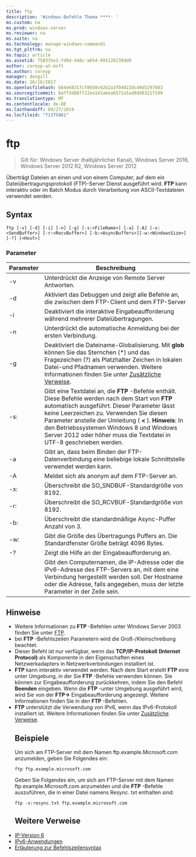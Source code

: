 ```yaml
---
title: ftp
description: 'Windows-Befehle Thema ****- '
ms.custom: na
ms.prod: windows-server
ms.reviewer: na
ms.suite: na
ms.technology: manage-windows-commands
ms.tgt_pltfrm: na
ms.topic: article
ms.assetid: 758335e1-fd8d-448c-a654-993126239dd9
author: coreyp-at-msft
ms.author: coreyp
manager: dongill
ms.date: 10/16/2017
ms.openlocfilehash: b64e6831fcf8930c62b2a3f04022dc49d5297683
ms.sourcegitcommit: 6aff3d88ff22ea141a6ea6572a5ad8dd6321f199
ms.translationtype: MT
ms.contentlocale: de-DE
ms.lasthandoff: 09/27/2019
ms.locfileid: "71375861"
---
```

# <a name="ftp"></a>ftp

>Gilt für: Windows Server (halbjährlicher Kanal), Windows Server 2016, Windows Server 2012 R2, Windows Server 2012

Überträgt Dateien an einen und von einem Computer, auf dem ein Dateiübertragungsprotokoll (FTP)-Server Dienst ausgeführt wird. **FTP** kann interaktiv oder im Batch Modus durch Verarbeitung von ASCII-Textdateien verwendet werden. 
## <a name="syntax"></a>Syntax
```
ftp [-v] [-d] [-i] [-n] [-g] [-s:<FileName>] [-a] [-A] [-x:<SendBuffer>] [-r:<RecvBuffer>] [-b:<AsyncBuffers>][-w:<WindowsSize>]  [-?] [<Host>]
```
### <a name="parameters"></a>Parameter

|     Parameter     |                                                                                                                                                      Beschreibung                                                                                                                                                      |
|-------------------|-----------------------------------------------------------------------------------------------------------------------------------------------------------------------------------------------------------------------------------------------------------------------------------------------------------------------|
|        -v         |                                                                                                                                    Unterdrückt die Anzeige von Remote Server Antworten.                                                                                                                                     |
|        -d         |                                                                                                               Aktiviert das Debuggen und zeigt alle Befehle an, die zwischen dem FTP-Client und dem FTP-Server                                                                                                                |
|        -i         |                                                                                                                            Deaktiviert die interaktive Eingabeaufforderung während mehrerer Dateiübertragungen.                                                                                                                             |
|        -n         |                                                                                                                                    Unterdrückt die automatische Anmeldung bei der ersten Verbindung.                                                                                                                                     |
|        -g         |                                         Deaktiviert die Dateiname-Globalisierung.  Mit **glob** können Sie das Sternchen (\*) und das Fragezeichen (?) als Platzhalter Zeichen in lokalen Datei-und Pfadnamen verwenden. Weitere Informationen finden Sie unter [Zusätzliche Verweise](ftp.md#BKMK_additionalRef).                                          |
|   -s: <FileName>   | Gibt eine Textdatei an, die **FTP** -Befehle enthält. Diese Befehle werden nach dem Start von **FTP** automatisch ausgeführt. Dieser Parameter lässt keine Leerzeichen zu. Verwenden Sie diesen Parameter anstelle der Umleitung ( **<** ). **Hinweis**: In den Betriebssystemen Windows 8 und Windows Server 2012 oder höher muss die Textdatei in UTF-8 geschrieben werden. |
|        -a         |                                                                                                                 Gibt an, dass beim Binden der FTP-Datenverbindung eine beliebige lokale Schnittstelle verwendet werden kann.                                                                                                                  |
|        -A         |                                                                                                                                        Meldet sich als anonym auf dem FTP-Server an.                                                                                                                                         |
|  -x: <SendBuffer>  |                                                                                                                                     Überschreibt die SO_SNDBUF-Standardgröße von 8192.                                                                                                                                     |
|  -r: <RecvBuffer>  |                                                                                                                                     Überschreibt die SO_RCVBUF-Standardgröße von 8192.                                                                                                                                     |
| -b: <AsyncBuffers> |                                                                                                                                    Überschreibt die standardmäßige Async-Puffer Anzahl von 3.                                                                                                                                     |
| -w: <WindowsSize>  |                                                                                                                   Gibt die Größe des Übertragungs Puffers an. Die Standardfenster Größe beträgt 4096 Bytes.                                                                                                                   |
|        -?         |                                                                                                                                         Zeigt die Hilfe an der Eingabeaufforderung an.                                                                                                                                          |
|      <host>       |                                                                    Gibt den Computernamen, die IP-Adresse oder die IPv6-Adresse des FTP-Servers an, mit dem eine Verbindung hergestellt werden soll. Der Hostname oder die Adresse, falls angegeben, muss der letzte Parameter in der Zeile sein.                                                                    |

## <a name="remarks"></a>Hinweise
- Weitere Informationen zu **FTP** -Befehlen unter Windows Server 2003 finden Sie unter [FTP](https://technet.microsoft.com/library/cc756013(v=ws.10).aspx).
- bei **FTP** -Befehlszeilen Parametern wird die Groß-/Kleinschreibung beachtet.
- Dieser Befehl ist nur verfügbar, wenn das **TCP/IP-Protokoll (Internet Protocol)** als Komponente in den Eigenschaften eines Netzwerkadapters in Netzwerkverbindungen installiert ist.
- **FTP** kann interaktiv verwendet werden. Nach dem Start erstellt **FTP** eine unter Umgebung, in der Sie **FTP** -Befehle verwenden können. Sie können zur Eingabeaufforderung zurückkehren, indem Sie den Befehl **Beenden** eingeben. Wenn die **FTP** -unter Umgebung ausgeführt wird, wird Sie von der **FTP->** Eingabeaufforderung angezeigt. Weitere Informationen finden Sie in den **FTP** -Befehlen.
- **FTP** unterstützt die Verwendung von IPv6, wenn das IPv6-Protokoll installiert ist. Weitere Informationen finden Sie unter [Zusätzliche Verweise](ftp.md#BKMK_additionalRef).
  ## <a name="BKMK_Examples"></a>Beispiele
  Um sich am FTP-Server mit dem Namen ftp.example.Microsoft.com anzumelden, geben Sie Folgendes ein:
  ```
  ftp ftp.example.microsoft.com
  ```
  Geben Sie Folgendes ein, um sich am FTP-Server mit dem Namen ftp.example.Microsoft.com anzumelden und die **FTP** -Befehle auszuführen, die in einer Datei namens Resync. txt enthalten sind:
  ```
  ftp -s:resync.txt ftp.example.microsoft.com
  ```
  ## <a name="BKMK_additionalRef"></a>Weitere Verweise
- [IP-Version 6](https://technet.microsoft.com/library/cc738636(v=ws.10).aspx)
- [IPv6-Anwendungen](https://technet.microsoft.com/library/cc782509(v=ws.10).aspx)
- [Erläuterung zur Befehlszeilensyntax](command-line-syntax-key.md)
